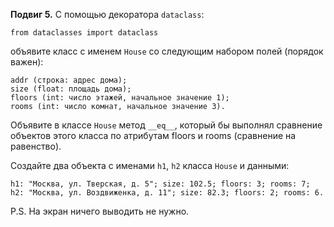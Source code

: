 **Подвиг 5.** С помощью декоратора `dataclass`:

`from dataclasses import dataclass` 

объявите класс с именем `House` со следующим набором полей (порядок важен):

```
addr (строка: адрес дома);
size (float: площадь дома);
floors (int: число этажей, начальное значение 1);
rooms (int: число комнат, начальное значение 3).
```

Объявите в классе `House` метод `__eq__`, который бы выполнял сравнение объектов этого класса по атрибутам 
floors и rooms (сравнение на равенство).

Создайте два объекта с именами `h1`, `h2` класса `House` и данными:

```
h1: "Москва, ул. Тверская, д. 5"; size: 102.5; floors: 3; rooms: 7;
h2: "Москва, ул. Воздвиженка, д. 11"; size: 82.3; floors: 2; rooms: 6.
```

P.S. На экран ничего выводить не нужно.